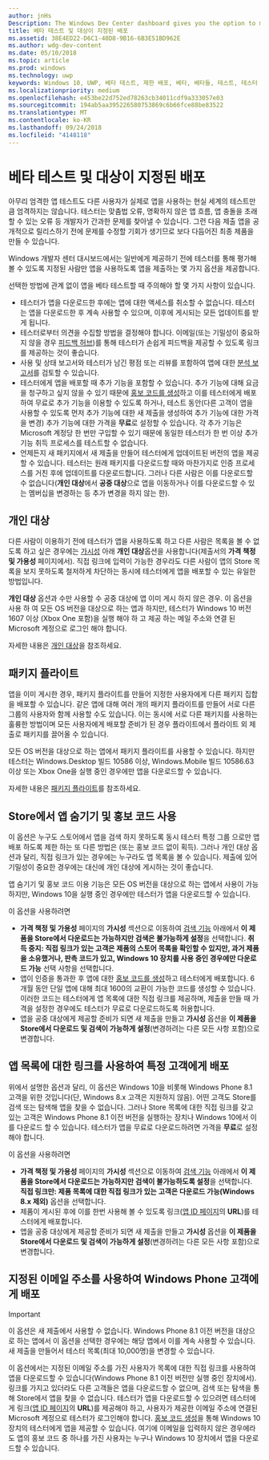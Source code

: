 ```yaml
---
author: jnHs
Description: The Windows Dev Center dashboard gives you the option to make your app available only to specified people so that you can have testers try it out before you offer it to the public.
title: 베타 테스트 및 대상이 지정된 배포
ms.assetid: 38E4ED22-D6C1-40D8-9B16-6B3E51BD962E
ms.author: wdg-dev-content
ms.date: 05/10/2018
ms.topic: article
ms.prod: windows
ms.technology: uwp
keywords: Windows 10, UWP, 베타 테스트, 제한 배포, 베타, 베타들, 테스트, 테스터
ms.localizationpriority: medium
ms.openlocfilehash: e453be22d752ed78263cb34011cdf9a333057e03
ms.sourcegitcommit: 194ab5aa395226580753869c6b66fce88be83522
ms.translationtype: MT
ms.contentlocale: ko-KR
ms.lasthandoff: 09/24/2018
ms.locfileid: "4148118"
---
```

# <a name="beta-testing-and-targeted-distribution"></a>베타 테스트 및 대상이 지정된 배포

아무리 엄격한 앱 테스트도 다른 사용자가 실제로 앱을 사용하는 현실 세계의 테스트만큼 엄격하지는 않습니다. 테스터는 맞춤법 오류, 명확하지 않은 앱 흐름, 앱 충돌을 초래할 수 있는 오류 등 개발자가 간과한 문제를 찾아낼 수 있습니다. 그런 다음 제출 앱을 공개적으로 릴리스하기 전에 문제를 수정할 기회가 생기므로 보다 다듬어진 최종 제품을 만들 수 있습니다. 

Windows 개발자 센터 대시보드에서는 일반에게 제공하기 전에 테스터를 통해 평가해 볼 수 있도록 지정된 사람만 앱을 사용하도록 앱을 제출하는 몇 가지 옵션을 제공합니다. 

선택한 방법에 관계 없이 앱을 베타 테스트할 때 주의해야 할 몇 가지 사항이 있습니다.

- 테스터가 앱을 다운로드한 후에는 앱에 대한 액세스를 취소할 수 없습니다. 테스터는 앱을 다운로드한 후 계속 사용할 수 있으며, 이후에 게시되는 모든 업데이트를 받게 됩니다.
- 테스터로부터 의견을 수집할 방법을 결정해야 합니다. 이메일(또는 기밀성이 중요하지 않을 경우 [피드백 허브](../monetize/launch-feedback-hub-from-your-app.md))를 통해 테스터가 손쉽게 피드백을 제공할 수 있도록 링크를 제공하는 것이 좋습니다. 
- 사용 및 상태 보고서와 테스터가 남긴 평점 또는 리뷰를 포함하여 앱에 대한 [분석 보고서](analytics.md)를 검토할 수 있습니다.
- 테스터에게 앱을 배포할 때 추가 기능을 포함할 수 있습니다. 추가 기능에 대해 요금을 청구하고 싶지 않을 수 있기 때문에 [홍보 코드를 생성](generate-promotional-codes.md)하고 이를 테스터에게 배포하여 무료로 추가 기능을 이용할 수 있도록 하거나, 테스트 동안(다른 고객이 앱을 사용할 수 있도록 먼저 추가 기능에 대한 새 제출을 생성하여 추가 기능에 대한 가격을 변경) 추가 기능에 대한 가격을 **무료**로 설정할 수 있습니다. 각 추가 기능은 Microsoft 계정당 한 번만 구입할 수 있기 때문에 동일한 테스터가 한 번 이상 추가 기능 취득 프로세스를 테스트할 수 없습니다. 
- 언제든지 새 패키지에서 새 제출을 만들어 테스터에게 업데이트된 버전의 앱을 제공할 수 있습니다. 테스터는 원래 패키지를 다운로드할 때와 마찬가지로 인증 프로세스를 거친 후에 업데이트를 다운로드합니다. 그러나 다른 사람은 이를 다운로드할 수 없습니다(**개인 대상**에서 **공중 대상**으로 앱을 이동하거나 이를 다운로드할 수 있는 멤버십을 변경하는 등 추가 변경을 하지 않는 한).

## <a name="private-audience"></a>개인 대상

다른 사람이 이용하기 전에 테스터가 앱을 사용하도록 하고 다른 사람은 목록을 볼 수 없도록 하고 싶은 경우에는 [가시성](choose-visibility-options.md) 아래 **개인 대상**옵션을 사용합니다(제출서의 **가격 책정 및 가용성** 페이지에서). 직접 링크에 입력이 가능한 경우라도 다른 사람이 앱의 Store 목록을 보지 못하도록 철저하게 차단하는 동시에 테스터에게 앱을 배포할 수 있는 유일한 방법입니다. 

**개인 대상** 옵션과 수만 사용할 수 공중 대상에 앱 이미 게시 하지 않은 경우. 이 옵션을 사용 하 여 모든 OS 버전을 대상으로 하는 앱과 하지만, 테스터가 Windows 10 버전 1607 이상 (Xbox One 포함)을 실행 해야 하 고 제공 하는 메일 주소와 연결 된 Microsoft 계정으로 로그인 해야 합니다.

자세한 내용은 [개인 대상](choose-visibility-options.md#audience)을 참조하세요.


## <a name="package-flights"></a>패키지 플라이트

앱을 이미 게시한 경우, 패키지 플라이트를 만들어 지정한 사용자에게 다른 패키지 집합을 배포할 수 있습니다. 같은 앱에 대해 여러 개의 패키지 플라이트를 만들어 서로 다른 그룹의 사용자와 함께 사용할 수도 있습니다. 이는 동시에 서로 다른 패키지를 사용하는 훌륭한 방법이며 모든 사용자에게 배포할 준비가 된 경우 플라이트에서 플라이트 외 제출로 패키지를 끌어올 수 있습니다.

모든 OS 버전을 대상으로 하는 앱에서 패키지 플라이트를 사용할 수 있습니다. 하지만 테스터는 Windows.Desktop 빌드 10586 이상, Windows.Mobile 빌드 10586.63 이상 또는 Xbox One을 실행 중인 경우에만 앱을 다운로드할 수 있습니다.

자세한 내용은 [패키지 플라이트](package-flights.md)를 참조하세요.


<span id="hide" />

## <a name="hiding-the-app-in-the-store-and-using-promotional-codes"></a>Store에서 앱 숨기기 및 홍보 코드 사용

이 옵션은 누구도 스토어에서 앱을 검색 하지 못하도록 동시 테스터 특정 그룹 으로만 앱 배포 하도록 제한 하는 또 다른 방법은 (또는 홍보 코드 없이 획득). 그러나 개인 대상 옵션과 달리, 직접 링크가 있는 경우에는 누구라도 앱 목록을 볼 수 있습니다. 제출에 있어 기밀성이 중요한 경우에는 대신에 개인 대상에 게시하는 것이 좋습니다.

앱 숨기기 및 홍보 코드 이용 기능은 모든 OS 버전을 대상으로 하는 앱에서 사용이 가능하지만, Windows 10을 실행 중인 경우에만 테스터가 앱을 다운로드할 수 있습니다.

이 옵션을 사용하려면

- **가격 책정 및 가용성** 페이지의 **가시성** 섹션으로 이동하여 [검색 기능](choose-visibility-options.md#discoverability) 아래에서 **이 제품을 Store에서 다운로드는 가능하지만 검색은 불가능하게 설정**을 선택합니다. **취득 중지: 직접 링크가 있는 고객은 제품의 스토어 목록을 확인할 수 있지만, 과거 제품을 소유했거나, 판촉 코드가 있고, Windows 10 장치를 사용 중인 경우에만 다운로드 가능** 선택 사항을 선택합니다. 
- 앱이 인증을 통과한 후 앱에 대한 [홍보 코드를 생성](generate-promotional-codes.md)하고 테스터에게 배포합니다. 6개월 동안 단일 앱에 대해 최대 1600의 교환이 가능한 코드를 생성할 수 있습니다. 이러한 코드는 테스터에게 앱 목록에 대한 직접 링크를 제공하며, 제출을 만들 때 가격을 설정한 경우에도 테스터가 무료로 다운로드하도록 허용합니다.
- 앱을 공중 대상에게 제공할 준비가 되면 새 제출을 만들고 **가시성** 옵션을 **이 제품을 Store에서 다운로드 및 검색이 가능하게 설정**(변경하려는 다른 모든 사항 포함)으로 변경합니다.


## <a name="targeted-distribution-with-a-link-to-your-apps-listing"></a>앱 목록에 대한 링크를 사용하여 특정 고객에게 배포

위에서 설명한 옵션과 달리, 이 옵션은 Windows 10을 비롯해 Windows Phone 8.1 고객을 위한 것입니다(단, Windows 8.x 고객은 지원하지 않음). 어떤 고객도 Store를 검색 또는 탐색해 앱을 찾을 수 없습니다. 그러나 Store 목록에 대한 직접 링크를 갖고 있는 고객은 Windows Phone 8.1 이전 버전을 실행하는 장치나 Windows 10에서 이를 다운로드 할 수 있습니다. 테스터가 앱을 무료로 다운로드하려면 가격을 **무료**로 설정해야 합니다.

이 옵션을 사용하려면
- **가격 책정 및 가용성** 페이지의 **가시성** 섹션으로 이동하여 [검색 기능](choose-visibility-options.md#discoverability) 아래에서 **이 제품을 Store에서 다운로드는 가능하지만 검색이 불가능하도록 설정**을 선택합니다. **직접 링크만: 제품 목록에 대한 직접 링크가 있는 고객은 다운로드 가능(Windows 8.x 제외)** 옵션을 선택합니다.
- 제품이 게시된 후에 이를 한번 사용해 볼 수 있도록 링크([앱 ID 페이지](view-app-identity-details.md)의 **URL**)를 테스터에게 배포합니다.
- 앱을 공중 대상에게 제공할 준비가 되면 새 제출을 만들고 **가시성** 옵션을 **이 제품을 Store에서 다운로드 및 검색이 가능하게 설정**(변경하려는 다른 모든 사항 포함)으로 변경합니다.


## <a name="targeted-distribution-to-windows-phone-customers-with-specified-email-addresses"></a>지정된 이메일 주소를 사용하여 Windows Phone 고객에게 배포

> [!IMPORTANT]
> 이 옵션은 새 제출에서 사용할 수 없습니다. Windows Phone 8.1 이전 버전을 대상으로 하는 앱에서 이 옵션을 선택한 경우에는 해당 앱에서 이를 계속 사용할 수 있습니다. 새 제출을 만들어서 테스터 목록(최대 10,000명)을 변경할 수 있습니다. 

이 옵션에서는 지정된 이메일 주소를 가진 사용자가 목록에 대한 직접 링크를 사용하여 앱을 다운로드할 수 있습니다(Windows Phone 8.1 이전 버전만 실행 중인 장치에서). 링크를 가지고 있더라도 다른 고객들은 앱을 다운로드할 수 없으며, 검색 또는 탐색을 통해 Store에서 앱을 찾을 수 없습니다. 테스터가 앱을 다운로드할 수 있으려면 테스터에게 링크([앱 ID 페이지](view-app-identity-details.md)의 **URL**)를 제공해야 하고, 사용자가 제공한 이메일 주소에 연결된 Microsoft 계정으로 테스터가 로그인해야 합니다. [홍보 코드 생성](generate-promotional-codes.md)을 통해 Windows 10 장치의 테스터에게 앱을 제공할 수 있습니다. 여기에 이메일을 입력하지 않은 경우에라도 앱의 홍보 코드 중 하나를 가진 사용자는 누구나 Windows 10 장치에서 앱을 다운로드할 수 있습니다.
